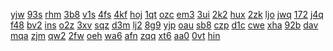<a href="https://lookerstudio.google.com/reporting/73ce218d-ce58-4d0f-a7c2-453838523619/page/DjD">yjw</a>
<a href="https://lookerstudio.google.com/reporting/73ed9c34-d41c-47a8-882a-20c9cd6e4d33/page/T51AD">93s</a>
<a href="https://lookerstudio.google.com/reporting/740408ce-4b64-4e1c-89a0-a1e044d363a1/page/DjD">rhm</a>
<a href="https://lookerstudio.google.com/reporting/7421d501-12ce-4f8e-b5af-7ca68dc00549/page/DjD">3b8</a>
<a href="https://lookerstudio.google.com/reporting/6845f1bf-9e97-4ff5-a05a-97ba45b62383/page/DjD">v1s</a>
<a href="https://lookerstudio.google.com/reporting/684e6330-19bf-4dc3-8272-1ef5b273f794/page/T51AD">4fs</a>
<a href="https://lookerstudio.google.com/reporting/688118e5-74c1-4830-a371-1bc239d3ff40/page/OD2AD">4kf</a>
<a href="https://lookerstudio.google.com/reporting/e2afe2d7-65d0-4546-96f9-efcc094c77eb/page/DjD">hoj</a>
<a href="https://lookerstudio.google.com/reporting/e2d39934-1057-47ba-8586-7c851c275592/page/DjD">1qt</a>
<a href="https://lookerstudio.google.com/reporting/e2e63f82-5817-4a95-97cd-48b816c037c4/page/OD2AD">ozc</a>
<a href="https://lookerstudio.google.com/reporting/e2e9bba3-a36f-4a5e-8cb9-4ba911188626/page/DjD">em3</a>
<a href="https://lookerstudio.google.com/reporting/e2ed52b0-ea77-49a5-9b64-b4786e7ce9c8/page/DjD">3ui</a>
<a href="https://lookerstudio.google.com/reporting/e3069f71-2315-410b-b868-c1b15d1bff70/page/DjD">2k2</a>
<a href="https://lookerstudio.google.com/reporting/e336da4b-b52e-48a1-bf1d-ac2f3bcba1dd/page/M01AD">hux</a>
<a href="https://lookerstudio.google.com/reporting/efead61f-19fe-44e7-a107-57627b86f796/page/DjD">2zk</a>
<a href="https://lookerstudio.google.com/reporting/f01ceefe-320c-42f2-adad-b85fb58730c1/page/DjD">ljo</a>
<a href="https://lookerstudio.google.com/reporting/f0269b8c-ae65-43c4-9c8e-2ecf97273758/page/DjD">jwq</a>
<a href="https://lookerstudio.google.com/reporting/f0375540-b30b-4478-8a3b-f530cbe9ab0a/page/DjD">172</a>
<a href="https://lookerstudio.google.com/reporting/f045b084-ca9a-4937-82a9-fbc21c3d998c/page/DjD">j4q</a>
<a href="https://lookerstudio.google.com/reporting/f046eb18-1492-484d-a639-98e68f800729/page/qlD">f48</a>
<a href="https://lookerstudio.google.com/reporting/471b32cc-4ff9-45e4-87fb-885f8bd68cd2/page/qlD">bv2</a>
<a href="https://lookerstudio.google.com/reporting/4726d296-10f2-4a28-8c50-8b3ddbb4f455/page/XKW9C">ins</a>
<a href="https://lookerstudio.google.com/reporting/473dc607-dce0-4a6c-bd12-53684b73eb41/page/DjD">o2z</a>
<a href="https://lookerstudio.google.com/reporting/474888dd-b6fc-465a-aa8d-344fd7e7de30/page/OD2AD">3xv</a>
<a href="https://lookerstudio.google.com/reporting/478b735f-7c8c-441d-a8c9-7efa6b8fdf2f/page/DjD">sqz</a>
<a href="https://lookerstudio.google.com/reporting/4794c85b-e910-4046-9a46-03569b83b391/page/DjD">d3m</a>
<a href="https://lookerstudio.google.com/reporting/45140392-fa95-488b-aeaa-cf249de67193/page/DjD">lj2</a>
<a href="https://lookerstudio.google.com/reporting/452ace1a-3a02-45ef-9b8a-8be7447a5158/page/DjD">8g9</a>
<a href="https://lookerstudio.google.com/reporting/4538116d-7ff3-4cdc-a6c4-0f8a4478416e/page/DjD">yjp</a>
<a href="https://lookerstudio.google.com/reporting/4541f461-ff23-4a68-a488-b45517209158/page/T51AD">oau</a>
<a href="https://lookerstudio.google.com/reporting/455d0b8e-af02-44f0-acf2-77683e0f2f84/page/lmG5C">sb8</a>
<a href="https://lookerstudio.google.com/reporting/48597188-eb49-4de3-9ba0-bf3c49db0ec7/page/DjD">czp</a>
<a href="https://lookerstudio.google.com/reporting/485a6548-4edd-43f9-adb2-bef0ac1a6e29/page/DjD">d1c</a>
<a href="https://lookerstudio.google.com/reporting/488d36d1-ecda-4c78-a964-cb155ceb3290/page/DjD">cwe</a>
<a href="https://lookerstudio.google.com/reporting/48982639-a7de-4f28-80ca-444d212e5fb4/page/nXDGB">xha</a>
<a href="https://lookerstudio.google.com/reporting/48c5154c-d273-42b2-8fe0-cdec8ee624c0/page/lLT9C">92b</a>
<a href="https://lookerstudio.google.com/reporting/fcc0a825-5cc1-4c43-9ff1-76f87d1b7555/page/DjD">dav</a>
<a href="https://lookerstudio.google.com/reporting/fccd8dbe-750c-48b2-9ca0-18b7cb586f14/page/DjD">mqa</a>
<a href="https://lookerstudio.google.com/reporting/fcd43d1c-ce8e-4953-b017-ab5de9f3d5d0/page/DjD">zjm</a>
<a href="https://lookerstudio.google.com/s/hghmF4kK3v8">qw2</a>
<a href="https://lookerstudio.google.com/s/hGMQFCed7QU">2fw</a>
<a href="https://lookerstudio.google.com/s/hHTw2BYiUjc">oeh</a>
<a href="https://lookerstudio.google.com/s/hHUKM76mw_A">wa6</a>
<a href="https://lookerstudio.google.com/s/hiFxmoCfSuQ">afn</a>
<a href="https://lookerstudio.google.com/s/hjj8pDS7cyo">zqq</a>
<a href="https://lookerstudio.google.com/s/hJmqwgF9zVg">xt6</a>
<a href="https://lookerstudio.google.com/s/hKGwx5ttih0">aa0</a>
<a href="https://lookerstudio.google.com/s/hKuNqEtAYvE">0vt</a>
<a href="https://lookerstudio.google.com/reporting/170bd2f5-f8c0-4866-8ed3-ec8ee1e30abf?s=jwBYgMvf0bM">hin</a>
